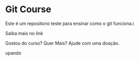 # Git Course

Este é um repositorio teste para ensinar como o git funciona.i

Saiba mais no link

Gostou do curso? Quer Mais? Ajude com uma doação.


upando
